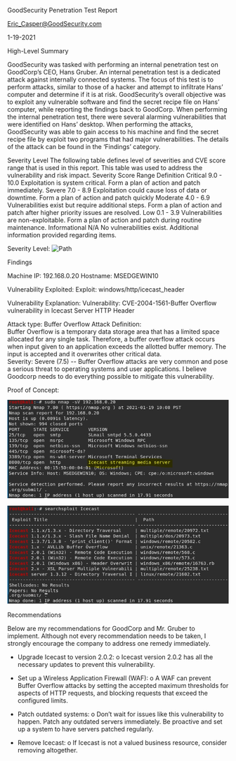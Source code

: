 
GoodSecurity Penetration Test Report 

Eric_Casper@GoodSecurity.com

1-19-2021




















High-Level Summary

GoodSecurity was tasked with performing an internal penetration test on GoodCorp’s CEO, Hans Gruber. An internal penetration test is a dedicated attack against internally connected systems. The focus of this test is to perform attacks, similar to those of a hacker and attempt to infiltrate Hans’ computer and determine if it is at risk. GoodSecurity’s overall objective was to exploit any vulnerable software and find the secret recipe file on Hans’ computer, while reporting the findings back to GoodCorp.
When performing the internal penetration test, there were several alarming vulnerabilities that were
identified on Hans’ desktop. When performing the attacks, GoodSecurity was able to gain access to his machine and find the secret recipe file by exploit two programs that had major vulnerabilities. The details of the attack can be found in the ‘Findings’ category.











Severity Level
The following table defines level of severities and CVE score range that is used in this report.  This table was used to address the vulnerability and risk impact.
Severity	Score Range	Definition
Critical	9.0 - 10.0	Exploitation is system critical. Form a plan of action and patch immediately.
Severe	7.0 - 8.9	Exploitation could cause loss of data or downtime. Form a plan of action and patch quickly
Moderate	4.0 - 6.9	Vulnerabilities exist but require additional steps. Form a plan of action and patch after higher priority issues are resolved.
Low	0.1 - 3.9	Vulnerabilities are non-exploitable. Form a plan of action and patch during routine maintenance.
Informational	N/A	No vulnerabilities exist. Additional information provided regarding items.

Severity Level:
![Path](Se)

Findings

Machine IP: 192.168.0.20
Hostname: MSEDGEWIN10

Vulnerability Exploited:
Exploit: windows/http/icecast_header

Vulnerability Explanation:
Vulnerability: CVE-2004-1561-Buffer Overflow vulnerability in Icecast Server HTTP Header

Attack type: Buffer Overflow
Attack Definition:  
Buffer Overflow is a temporary data storage area that has a limited space allocated for any single task.  Therefore, a buffer overflow attack occurs when input given to an application exceeds the allotted buffer memory.  The input is accepted and it overwrites other critical data.  
Severity:
Severe (7.5) -- Buffer Overflow attacks are very common and pose a serious threat to operating systems and user applications.  I believe Goodcorp needs to do everything possible to mitigate this vulnerability.

Proof of Concept:

![Path to diagram](Diagrams/Screenshot.png)

![path](Diagrams/Step2.jpg)






Recommendations

Below are my recommendations for GoodCorp and Mr. Gruber to implement.  Although not every recommendation needs to be taken, I strongly encourage the company to address one remedy immediately.  
-	Upgrade Icecast to version 2.0.2: 
o	Icecast version 2.0.2 has all the necessary updates to prevent this vulnerability.

-	Set up a Wireless Application Firewall (WAF):
o	A WAF can prevent Buffer Overflow attacks by setting the accepted maximum thresholds for aspects of HTTP requests, and blocking requests that exceed the configured limits.
-	Patch outdated systems:
o	Don’t wait for issues like this vulnerability to happen.  Patch any outdated servers immediately. Be proactive and set up a system to have servers patched regularly.
-	Remove Icecast:
o	If Icecast is not a valued business resource, consider removing altogether. 





